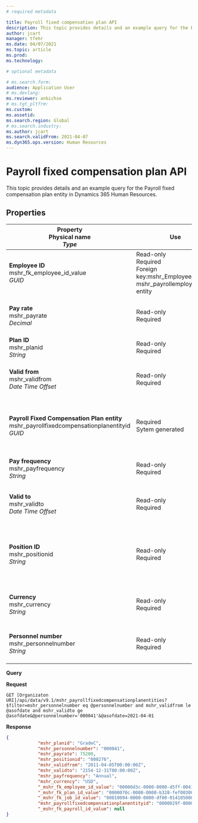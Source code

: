 ```yaml
---
# required metadata

title: Payroll fixed compensation plan API
description: This topic provides details and an example query for the Payroll fixed compensation plan entity in Dynamics 365 Human Resources.
author: jcart
manager: tfehr
ms.date: 04/07/2021
ms.topic: article
ms.prod: 
ms.technology: 

# optional metadata

# ms.search.form: 
audience: Application User
# ms.devlang: 
ms.reviewer: anbichse
# ms.tgt_pltfrm: 
ms.custom: 
ms.assetid: 
ms.search.region: Global
# ms.search.industry: 
ms.author: jcart
ms.search.validFrom: 2021-04-07
ms.dyn365.ops.version: Human Resources
---
```


# Payroll fixed compensation plan API

This topic provides details and an example query for the Payroll fixed compensation plan entity in Dynamics 365 Human Resources.

## Properties

| Property<br>**Physical name**<br>***Type*** | Use | Description |
| --- | --- | --- |
| **Employee ID**<br>mshr_fk_employee_id_value<br>*GUID* | Read-only<br>Required<br>Foreign key:mshr_Employee_id of mshr_payrollemployeeentity entity  | Employee ID |
| **Pay rate**<br>mshr_payrate<br>*Decimal* | Read-only<br>Required | Pay rate defined in fixed compensation plan. |
| **Plan ID**<br>mshr_planid<br>*String* | Read-only<br>Required |Specifies the compensation plan.  |
| **Valid from**<br>mshr_validfrom<br>*Date Time Offset* |  Read-only<br>Required |Date the employee fixed compensation is valid from.  |
| **Payroll Fixed Compensation Plan entity**<br>mshr_payrollfixedcompensationplanentityid<br>*GUID* | Required<br>Sytem generated | A system-generated GUID value to uniquely identify the compensation plan. |
| **Pay frequency**<br>mshr_payfrequency<br>*String* | Read-only<br>Required |The frequency the employee will be paid.  |
| **Valid to**<br>mshr_validto<br>*Date Time Offset* | Read-only <br>Required | Date the employee fixed compensation is valid to. |
| **Position ID**<br>mshr_positionid<br>*String* | Read-only <br>Required | Postion ID associated with the employee and fixed compensation plan enrollment. |
| **Currency**<br>mshr_currency<br>*String* | Read-only <br>Required |The currency defined for the fixed compensation plan   |
| **Personnel number**<br>mshr_personnelnumber<br>*String* | Read-only<br>Required |The employee's unique personnel number.  |

**Query**

**Request**

```http
GET [Organizaton URI]/api/data/v9.1/mshr_payrollfixedcompensationplanentities?$filter=mshr_personnelnumber eq @personnelnumber and mshr_validfrom le @asofdate and mshr_validto ge @asofdate&@personnelnumber='000041'&@asofdate=2021-04-01
```

**Response**

```json
{
            "mshr_planid": "GradeC",
            "mshr_personnelnumber": "000041",
            "mshr_payrate": 75200,
            "mshr_positionid": "000276",
            "mshr_validfrom": "2011-04-05T00:00:00Z",
            "mshr_validto": "2154-12-31T00:00:00Z",
            "mshr_payfrequency": "Annual",
            "mshr_currency": "USD",
            "_mshr_fk_employee_id_value": "00000d3c-0000-0000-d5ff-004105000000",
            "_mshr_fk_plan_id_value": "0000070c-0000-0000-b328-fef003000000",
            "_mshr_fk_job_id_value": "00010094-0000-0000-df00-014105000000",
            "mshr_payrollfixedcompensationplanentityid": "0000029f-0000-0000-d5ff-004105000000",
            "_mshr_fk_payroll_id_value": null
}
```

